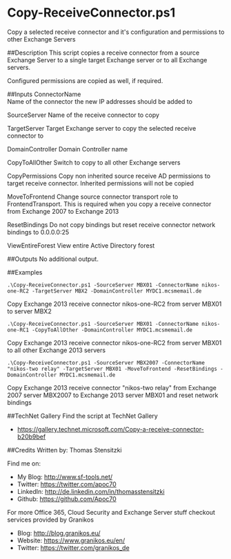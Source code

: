 # Copy-ReceiveConnector.ps1
Copy a selected receive connector and it's configuration and permissions to other Exchange Servers

##Description
This script copies a receive connector from a source Exchange Server to a single target Exchange server or to all Exchange servers.
    
Configured permissions are copied as well, if required.

##Inputs
ConnectorName  
Name of the connector the new IP addresses should be added to  

SourceServer
Name of the receive connector to copy

TargetServer
Target Exchange server to copy the selected receive connector to

DomainController
Domain Controller name

CopyToAllOther
Switch to copy to all other Exchange servers

CopyPermissions
Copy non inherited source receive AD permissions to target receive connector. Inherited permissions will not be copied

MoveToFrontend
Change source connector transport role to FrontendTransport. This is required when you copy a receive connector from Exchange 2007 to Exchange 2013

ResetBindings
Do not copy bindings but reset receive connector network bindings to 0.0.0.0:25

ViewEntireForest
View entire Active Directory forest

##Outputs
No additional output.

##Examples
```
.\Copy-ReceiveConnector.ps1 -SourceServer MBX01 -ConnectorName nikos-one-RC2 -TargetServer MBX2 -DomainController MYDC1.mcsmemail.de
```
Copy Exchange 2013 receive connector nikos-one-RC2 from server MBX01 to server MBX2

```
.\Copy-ReceiveConnector.ps1 -SourceServer MBX01 -ConnectorName nikos-one-RC1 -CopyToAllOther -DomainController MYDC1.mcsmemail.de
```
Copy Exchange 2013 receive connector nikos-one-RC2 from server MBX01 to all other Exchange 2013 servers 

```
.\Copy-ReceiveConnector.ps1 -SourceServer MBX2007 -ConnectorName "nikos-two relay" -TargetServer MBX01 -MoveToFrontend -ResetBindings -DomainController MYDC1.mcsmemail.de 
```
Copy Exchange 2013 receive connector "nikos-two relay" from Exchange 2007 server MBX2007 to Exchange 2013 server MBX01 and reset network bindings 
    
##TechNet Gallery
Find the script at TechNet Gallery
* https://gallery.technet.microsoft.com/Copy-a-receive-connector-b20b9bef


##Credits
Written by: Thomas Stensitzki

Find me on:

* My Blog:	http://www.sf-tools.net/
* Twitter:	https://twitter.com/apoc70
* LinkedIn:	http://de.linkedin.com/in/thomasstensitzki
* Github:	https://github.com/Apoc70

For more Office 365, Cloud Security and Exchange Server stuff checkout services provided by Granikos

* Blog:     http://blog.granikos.eu/
* Website:	https://www.granikos.eu/en/
* Twitter:	https://twitter.com/granikos_de
